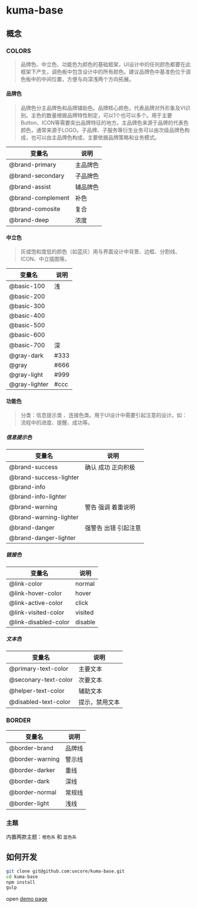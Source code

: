 # kuma-base

## 概念

### COLORS

> 品牌色、中立色、功能色为颜色的基础框架，UI设计中的任何颜色都要在此框架下产生，调色板中包含设计中的所有颜色。建议品牌色中基准色位于调色板中的中间位置，方便与向深浅两个方向拓展。

#### 品牌色

> 品牌色分主品牌色和品牌辅助色。品牌核心颜色，代表品牌对外形象及VI识别。主色的数量根据品牌特性制定，可以1个也可以多个。用于主要Button、ICON等需要突出品牌特征的地方。主品牌色来源于品牌的代表色颜色，通常来源于LOGO。子品牌、子服务等衍生业务可以由次级品牌色构成，也可以由主品牌色构成，主要依据品牌策略和业务模式。

| 变量名 | 说明 |
| --- | --- |
| @brand-primary | 主品牌色 |
| @brand-secondary | 子品牌色 |
| @brand-assist | 辅品牌色 |
| @brand-complement | 补色 | 
| @brand-comosite | 复合 |
| @brand-deep | 浓度 |

#### 中立色

> 灰或饱和度低的颜色（如蓝灰）用与界面设计中背景、边框、分割线、ICON、中立插图等。

| 变量名 | 说明 |
| --- | --- |
| @basic-100 | 浅 |
| @basic-200 | |
| @basic-300 | |
| @basic-400 | |
| @basic-500 | |
| @basic-600 | |
| @basic-700 | 深 |
| @gray-dark | #333 |
| @gray | #666 |
| @gray-light | #999 |
| @gray-lighter | #ccc |

#### 功能色

> 分类：信息提示类 、连接色类。用于UI设计中需要引起注意的设计。如：流程中的进度、提醒、成功等。

##### 信息提示色

| 变量名 | 说明 |
| --- | --- |
| @brand-success | 确认 成功 正向积极 |
| @brand-success-lighter | |
| @brand-info | |
| @brand-info-lighter | |
| @brand-warning | 警告 强调 着重说明 |
| @brand-warning-lighter | |
| @brand-danger | 强警告 出错 引起注意 |
| @brand-danger-lighter | |

##### 链接色

| 变量名 | 说明 |
| --- | --- |
| @link-color | normal |
| @link-hover-color | hover |
| @link-active-color | click |
| @link-visited-color | visited |
| @link-disabled-color | disable |

##### 文本色

| 变量名 | 说明 |
| --- | --- |
| @primary-text-color | 主要文本 |
| @seconary-text-color | 次要文本 |
| @helper-text-color | 辅助文本 |
| @disabled-text-color | 提示，禁用文本 |

### BORDER

| 变量名 | 说明 |
| --- | --- |
| @border-brand | 品牌线 |
| @border-warning | 警示线 |
| @border-darker | 重线 |
| @border-dark | 深线 |
| @border-normal | 常规线 |
| @border-light | 浅线 |

### 主题

内置两款主题：`橙色系` 和 `蓝色系`

## 如何开发

```sh
git clone git@github.com:uxcore/kuma-base.git
cd kuma-base
npm install
gulp
```
open [demo page](http://localhost:8083/demo.html)